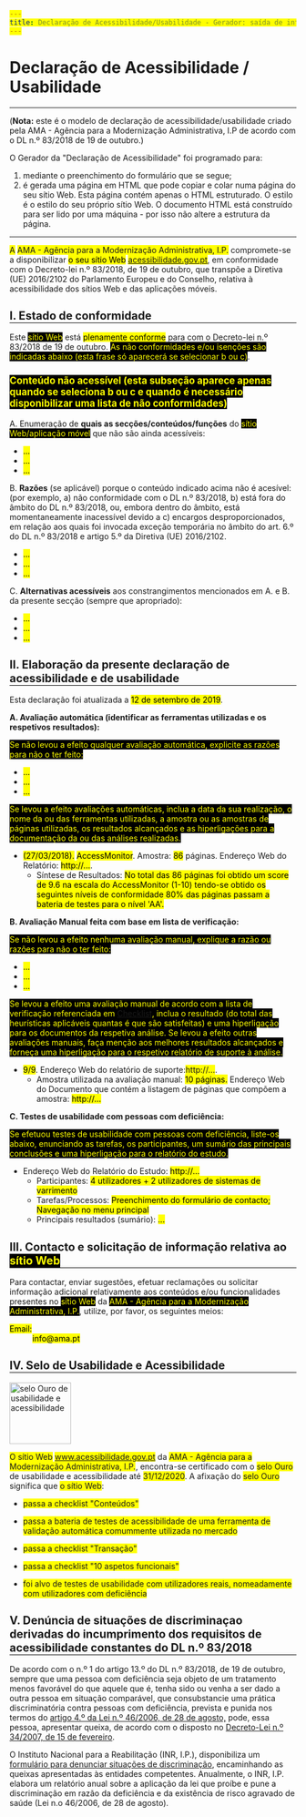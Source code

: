 ```yaml
---
title: Declaração de Acessibilidade/Usabilidade - Gerador: saída de informação
---
```

<style type="text/css">
  h2 {font-size:140%; border-bottom:1px solid #000; padding-bottom:0}
  h3 {font-size:120%;}
  span {background-color:yellow;}
  .conditional-text {background-color:black; color:yellow}
</style>

# Declaração de Acessibilidade / Usabilidade

***
 
(<strong>Nota:</strong> este é o modelo de declaração de acessibilidade/usabilidade criado pela AMA - Agência para a Modernização Administrativa, I.P de acordo com o DL n.º 83/2018 de 19 de outubro.)

O Gerador da "Declaração de Acessibilidade" foi programado para:
1. mediante o preenchimento do formulário que se segue;
2. é gerada uma página em HTML que pode copiar e colar numa página do seu sítio Web. Esta página contém apenas o HTML estruturado. O estilo é o estilo do seu próprio sítio Web. O documento HTML está construído para ser lido por uma máquina - por isso não altere a estrutura da página.

***

<span id="statement-owner-prefix" title="O ou A">A</span> <span id="statement-owner">AMA - Agência para a Modernização Administrativa, I.P.</span> compromete-se a disponibilizar <mark><span id="statement-webapp" title="seleciona a) sítio Web, ou b) aplicação móvel">o seu sítio Web</span></mark> <mark><a href="http://www.acessibilidade.gov.pt" id="webapp-url"><span id="webapp-name" title="http://www.acessibilidade.gov.pt">acessibilidade.gov.pt</span></a></mark>, em conformidade com o Decreto-lei n.º 83/2018, de 19 de outubro, que transpõe a Diretiva (UE) 2016/2102 do Parlamento Europeu e do Conselho, relativa à acessibilidade dos sítios Web e das aplicações móveis.
 
## I. Estado de conformidade

Este <span title=" colocar a) sítio Web, ou b) aplicação móvel" class="conditional-text">sítio Web</span> está <mark><span id="status-compliance" title="selecionar a) plenamente conforme, b) parcialmente conforme, c) não conforme">plenamente conforme</span></mark> para com o Decreto-lei n.º 83/2018 de 19 de outubro. <span class="conditional-text" title="(esta frase só aparecerá se selecionar b) ou c)">As não conformidades e/ou isenções são indicadas abaixo (esta frase só aparecerá se selecionar b ou c)</span>.

### <span title="esta subseção aparece apenas quando se seleciona b) ou c) e quando é necessário disponibilizar uma lista de não conformidades" class="conditional-text">Conteúdo não acessível (esta subseção aparece apenas quando se seleciona b ou c e quando é necessário disponibilizar uma lista de não conformidades)</span>
 
A. Enumeração de <strong>quais as secções/conteúdos/funções</strong> do <span title="colocar a) sítio Web, ou b) aplicação móvel" class="conditional-text">sítio Web/aplicação móvel</span> que não são ainda acessíveis:
 
<ul>
  <li><mark><span id="no-compliant-which-1">...</span></mark></li>
  <li><mark><span id="no-compliant-which-2">...</span></mark></li>
  <li><mark><span id="no-compliant-which-n">...</span></mark></li>
</ul>
 
B. <strong>Razões</strong> (se aplicável) porque o conteúdo indicado acima não é acesível: (por exemplo, a) não conformidade com o DL n.º 83/2018, b) está fora do âmbito do DL n.º 83/2018, ou, embora dentro do âmbito, está momentaneamente inacessível devido a c) encargos desproporcionados, em relação aos quais foi invocada exceção temporária no âmbito do art. 6.º do DL n.º 83/2018 e artigo 5.º da Diretiva (UE) 2016/2102.

<ul>
  <li><mark><span id="no-compliant-why-1">...</span></mark></li>
  <li><mark><span id="no-compliant-why-2">...</span></mark></li>
  <li><mark><span id="no-compliant-why-n">...</span></mark></li>
</ul>
 
C. <strong>Alternativas acessíveis</strong> aos constrangimentos mencionados em A. e B. da presente secção (sempre que apropriado):
 
<ul>
  <li><mark><span id="no-compliant-alt-1">...</span></mark></li>
  <li><mark><span id="no-compliant-alt-2">...</span></mark></li>
  <li><mark><span id="no-compliant-alt-n">...</span></mark></li>
</ul>
 
## II. Elaboração da presente declaração de acessibilidade e de usabilidade

Esta declaração foi atualizada a <mark><span id="statement-date-review">12 de setembro de 2019</span></mark>.
 
**A. Avaliação automática (identificar as ferramentas utilizadas e os respetivos resultados):** 

<span class="conditional-text" title="Se não">Se não levou a efeito qualquer avaliação automática, explicite as razões para não o ter feito:</span>
 
<ul>
  <li><mark><span id="ae-no-reason1">...</span></mark></li>
  <li><mark><span id="ae-no-reason2">...</span></mark></li>
  <li><mark><span id="ae-no-reasonn">...</span></mark></li>
</ul>
 
<span title="se Sim" class="conditional-text">Se levou a efeito avaliações automáticas, inclua a data da sua realização, o nome da ou das ferramentas utilizadas, a amostra ou as amostras de páginas utilizadas, os resultados alcançados e as hiperligações para a documentação da ou das análises realizadas.</span>

<ul>
  <li><mark>(<span title="data" id="aen1_date">27/03/2018</span>).</mark> <mark><span title="Tool" id="aen1_tool">AccessMonitor</span></mark>. Amostra: <mark><span title="sample" id="aen1_sample">86</span></mark> páginas. Endereço Web do Relatório: <mark><span id="aen1_more_uri">http://...</span></mark>.
    <ul><li>Síntese de Resultados: <mark><span id="aen1_findings">No total das 86 páginas foi obtido um score de 9.6 na escala do AccessMonitor (1-10) tendo-se obtido os seguintes níveis de conformidade 80% das páginas passam a bateria de testes para o nível 'AA'.</span></mark></li>
    </ul></li>
</ul>
 
**B. Avaliação Manual feita com base em lista de verificação:**
 
<span class="conditional-text" title="Se não">Se não levou a efeito nenhuma avaliação manual, explique a razão ou razões para não o ter feito:</span>
 
<ul>
  <li><mark><span id="me-no-reason1">...</span></mark></li>
  <li><mark><span id="me-no-reason2">...</span></mark></li>
  <li><mark><span id="me-no-reasonn">...</span></mark></li>
</ul>
 
<span title="se Sim" class="conditional-text">Se levou a efeito uma avaliação manual de acordo com a lista de verificação referenciada em [Checklist](http://), inclua o resultado (do total das heurísticas aplicáveis quantas é que são satisfeitas) e uma hiperligação para os documentos da respetiva análise. Se levou a efeito outras avaliações manuais, faça menção aos melhores resultados alcançados e forneça uma hiperligação para o respetivo relatório de suporte à análise.</span>
 
<ul>
  <li><mark><span id="me01-pass"><span title="pontos críticos satisfeitos">9</span>/<span title="total de pontos aplicáveis">9</span></span></mark>. Endereço Web do relatório de suporte:<span id="me01-pass-url">http://...</span>.
   <ul>
    <li>Amostra utilizada na avaliação manual: <mark><span id="me01-sample">10</span> páginas</span>.</mark> Endereço Web do Documento que contém a listagem de páginas que compõem a amostra: <mark><span id="me01-sample-uri">http://...</span></mark></li>
  </ul></li>
</ul>
  
**C. Testes de usabilidade com pessoas com deficiência:**

<span title="Se Sim" class="conditional-text">Se efetuou testes de usabilidade com pessoas com deficiência, liste-os abaixo, enunciando as tarefas, os participantes, um sumário das principais conclusões e uma hiperligação para o relatório do estudo.</span>
 
<ul>
  <li>Endereço Web do Relatório do Estudo: <mark><span title="hiperligação para o relatório do estudo" id="tu01-uri">http://...</span></mark>
    <ul>
      <li>Participantes: <mark><span id="tu01-participants">4 utilizadores + 2 utilizadores de sistemas de varrimento</span></mark></li>
      <li>Tarefas/Processos: <mark><span id="tu01-tasks">Preenchimento do formulário de contacto; Navegação no menu principal</span></mark></li>
      <li>Principais resultados (sumário): <mark><span id="tu01-summary">...</span></mark></li>
    </ul>
    </li>
  </ul>  
 
## III. Contacto e solicitação de informação relativa ao <span title="colocar a) sítio Web, ou b) aplicação móvel" class="conditional-text">sítio Web</span>
 
Para contactar, enviar sugestões, efetuar reclamações ou solicitar informação adicional relativamente aos conteúdos e/ou funcionalidades presentes no <mark><span title=" colocar a) sítio web, ou b) aplicação móvel" class="conditional-text">sítio Web</span></mark> da <mark><span class="conditional-text">AMA - Agência para a Modernização Administrativa, I.P.</span></mark>, utilize, por favor, os seguintes meios:
 
<dl id="contact-info">
  <dt><mark><span id="titulo_1">Email:</span></mark></dt>
  <dd><mark><span id="elemento_1">info@ama.pt</span></mark></dd>
</dl>
 
## IV. Selo de Usabilidade e Acessibilidade

<img src="https://jorgeponto.github.com/a11y/selo/ouro.png" alt="selo Ouro de usabilidade e acessibilidade" height="108">

<span id="">O sítio Web</span> <span id="">www.acessibilidade.gov.pt</span> da <span id="">AMA - Agência para a Modernização Administrativa, I.P.</span>, encontra-se certificado com o <span id="">selo Ouro</span> de usabilidade e acessibilidade até <span id="">31/12/2020</span>. A afixação do <span id="">selo Ouro</span> significa que <span id="">o sítio Web</span>:

- <span id="bronze-requisito-1">passa a checklist "Conteúdos"</span>
- <span id="bronze-requisito-2">passa a bateria de testes de acessibilidade de uma ferramenta de validação automática comummente utilizada no mercado
  
- <span id="prata-requisito-1">passa a checklist "Transação"</span>
- <span id="prata-requisito-2">passa a checklist "10 aspetos funcionais"</span>
- <span id="ouro-requisito-1">foi alvo de testes de usabilidade com utilizadores reais, nomeadamente com utilizadores com deficiência</span>
 
## V. Denúncia de situações de discriminaçao derivadas do incumprimento dos requisitos de acessibilidade constantes do DL n.º 83/2018
 
De acordo com o n.º 1 do artigo 13.º do DL n.º 83/2018, de 19 de outubro, sempre que uma pessoa com deficiência seja objeto de um tratamento menos favorável do que aquele que é, tenha sido ou venha a ser dado a outra pessoa em situação comparável, que consubstancie uma prática discriminatória contra pessoas com deficiência, prevista e punida nos termos do [artigo 4.º da Lei n.º 46/2006, de 28 de agosto,](http://data.dre.pt/eli/lei/46/2006/08/28/p/dre/pt/html) pode, essa pessoa, apresentar queixa, de acordo com o disposto no [Decreto-Lei n.º 34/2007, de 15 de fevereiro](https://data.dre.pt/eli/dec-lei/34/2007/02/15/p/dre/pt/html).
 
O Instituto Nacional para a Reabilitação (INR, I.P.), disponibiliza um [formulário para denunciar situações de discriminação](http://www.inr.pt/uploads/Formulario_queixa.rtf.rtf), encaminhando as queixas apresentadas às entidades competentes. Anualmente, o INR, I.P. elabora um relatório anual sobre a aplicação da lei que proíbe e pune a discriminação em razão da deficiência e da existência de risco agravado de saúde (Lei n.o 46/2006, de 28 de agosto). 

